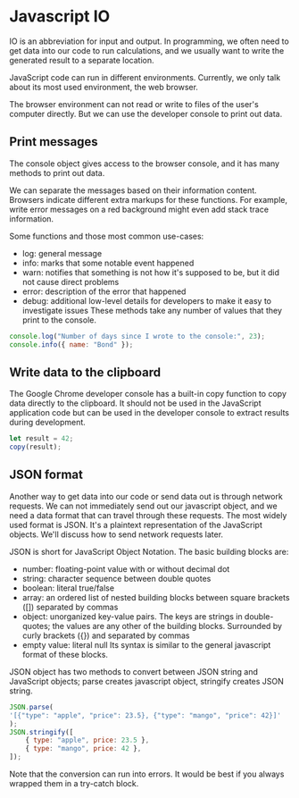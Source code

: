 # Javascript IO
IO is an abbreviation for input and output. In programming, we often need to get data into our code to run calculations, and we usually want to write the generated result to a separate location.

JavaScript code can run in different environments. Currently, we only talk about its most used environment, the web browser.

The browser environment can not read or write to files of the user's computer directly. But we can use the developer console to print out data.

## Print messages
The console object gives access to the browser console, and it has many methods to print out data.

We can separate the messages based on their information content. Browsers indicate different extra markups for these functions. For example, write error messages on a red background might even add stack trace information.

Some functions and those most common use-cases:

* log: general message
* info: marks that some notable event happened
* warn: notifies that something is not how it's supposed to be, but it did not cause direct problems
* error: description of the error that happened
* debug: additional low-level details for developers to make it easy to investigate issues
These methods take any number of values that they print to the console.
```javascript
console.log("Number of days since I wrote to the console:", 23);
console.info({ name: "Bond" });
```
## Write data to the clipboard
The Google Chrome developer console has a built-in copy function to copy data directly to the clipboard. It should not be used in the JavaScript application code but can be used in the developer console to extract results during development.
```javascript
let result = 42;
copy(result);
```
## JSON format
Another way to get data into our code or send data out is through network requests. We can not immediately send out our javascript object, and we need a data format that can travel through these requests. The most widely used format is JSON. It's a plaintext representation of the JavaScript objects. We'll discuss how to send network requests later.

JSON is short for JavaScript Object Notation. The basic building blocks are:

* number: floating-point value with or without decimal dot
* string: character sequence between double quotes
* boolean: literal true/false
* array: an ordered list of nested building blocks between square brackets ([]) separated by commas
* object: unorganized key-value pairs. The keys are strings in double-quotes; the values are any other of the building blocks. Surrounded by curly brackets ({}) and separated by commas
* empty value: literal null
Its syntax is similar to the general javascript format of these blocks.

JSON object has two methods to convert between JSON string and JavaScript objects; parse creates javascript object, stringify creates JSON string.
```javascript
JSON.parse(
'[{"type": "apple", "price": 23.5}, {"type": "mango", "price": 42}]'
);
JSON.stringify([
    { type: "apple", price: 23.5 },
    { type: "mango", price: 42 },
]);
```
Note that the conversion can run into errors. It would be best if you always wrapped them in a try-catch block.
